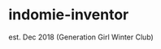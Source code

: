 # indomie-inventor
est. Dec 2018 (Generation Girl Winter Club)
<!--<br>i have no idea how i did this back then
